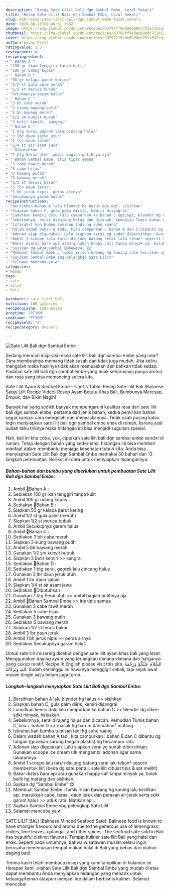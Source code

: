 ```yaml
---
description: "Resep Sate Lilit Bali dgn Sambal Embe, Lezat Sekali"
title: "Resep Sate Lilit Bali dgn Sambal Embe, Lezat Sekali"
slug: 856-resep-sate-lilit-bali-dgn-sambal-embe-lezat-sekali
date: 2020-08-11T01:46:51.366Z
image: https://img-global.cpcdn.com/recipes/e3797ff9ede0b98d/751x532cq70/sate-lilit-bali-dgn-sambal-embe-foto-resep-utama.jpg
thumbnail: https://img-global.cpcdn.com/recipes/e3797ff9ede0b98d/751x532cq70/sate-lilit-bali-dgn-sambal-embe-foto-resep-utama.jpg
cover: https://img-global.cpcdn.com/recipes/e3797ff9ede0b98d/751x532cq70/sate-lilit-bali-dgn-sambal-embe-foto-resep-utama.jpg
author: Lucas Pratt
ratingvalue: 3.3
reviewcount: 4
recipeingredient:
- " Bahan A "
- "150 gr ikan tenggiri tanpa kulit"
- "100 gr udang kupas"
- " Bahan B "
- "50 gr kelapa parut kering"
- "1/2 st gula palm merah"
- "1/2 st merica bubuk"
- "Secukupnya garam halus"
- " Bahan C "
- "3 bh cabe merah"
- "3 siung bawang putih"
- "5 bh bawang merah"
- "1/2 sm kunyit bubuk"
- "3 butir kemiri  sangrai"
- " Bahan D "
- "1 btg serai geprek lalu cincang halus"
- "3 lbr daun jeruk utuh"
- "1 lbr daun salam"
- "1/4 st air asam jawa"
- " Dibutuhkan "
- "7 btg Serai utuh  ambil bagian putihnya aja"
- " Bahan Sambal Embe  iris tipis semua"
- "3 cabe rawit merah"
- "5 cabe hijau"
- "3 bawang putih"
- "5 bawang merah"
- "1/2 st terasi bakar"
- "3 lbr daun jeruk"
- "1 bh jeruk nipis  peras airnya"
- "Secukupnya garam halus"
recipeinstructions:
- "Bersihkan bahan A lalu blender hg halus &gt;&gt; sisihkan"
- "Siapkan bahan C, gula palm diiris, kemiri disangrai"
- "Lumatkan kemiri dulu lalu campurkan ke bahan C &gt;&gt; blender dg diberi sdkt minyak, haluskan"
- "Sebelumnya, serai dirajang halus dan dicacah. Kemudian Tumis bahan C, lalu + bahan D &gt;&gt; masak hg harum dan bahan² matang"
- "Istirahat kan bumbu tumisan tadi hg suhu ruang"
- "Dalam wadah bahan A tadi, kita campurkan : bahan B dan C dibantu dg tangan (gunakan sarung tangan plastic) hg tercampur rata"
- "Adonan siap digunakan. Lalu siapkan serai yg sudah dibersihkan. Gunakan scoope ice cream utk mengambil adonan agar sama takarannya"
- "Ambil 1 scoope lalu taruh diujung batang serai lalu tekan² seperti membentuk lilit (beda dg sate pentul, sate lilit dibuat tipis &amp; spt melilit)"
- "Bakar diatas bara api atau gunakan happy call tanpa minyak ya, bolak balik hg matang dan sisihkan"
- "Sajikan dg &#34;Sambal Embe&#34; 😋"
- "Membuat Sambal Embe : tumis irisan bawang hg kuning lalu kecilkan api, masukkan cabe, terasi, daun jeruk dan perasan air jeruk serta sdkt garam halus &gt;&gt; aduk rata. Matikan api.."
- "Sajikan Sambal Embe sbg pelengkap Sate Lilit"
- "Selamat mencoba ya 💕"
categories:
- Resep
tags:
- sate
- lilit
- bali

katakunci: sate lilit bali 
nutrition: 180 calories
recipecuisine: Indonesian
preptime: "PT16M"
cooktime: "PT30M"
recipeyield: "4"
recipecategory: Dessert

---
```



![Sate Lilit Bali dgn Sambal Embe](https://img-global.cpcdn.com/recipes/e3797ff9ede0b98d/751x532cq70/sate-lilit-bali-dgn-sambal-embe-foto-resep-utama.jpg)

Sedang mencari inspirasi resep sate lilit bali dgn sambal embe yang unik? Cara membuatnya memang tidak susah dan tidak juga mudah. Jika keliru mengolah maka hasilnya tidak akan memuaskan dan bahkan tidak sedap. Padahal sate lilit bali dgn sambal embe yang enak seharusnya punya aroma dan rasa yang bisa memancing selera kita.

Sate Lilit Ayam &amp; Sambel Embe - Chef&#39;s Table. Resep Sate Lilit Bali (Balinese Satay Lilit Recipe Video) Resep Ayam Betutu Khas Bali, Bumbunya Meresap, Empuk, dan Bikin Nagih!

Banyak hal yang sedikit banyak mempengaruhi kualitas rasa dari sate lilit bali dgn sambal embe, pertama dari jenis bahan, kedua pemilihan bahan segar sampai cara mengolah dan menyajikannya. Tidak usah pusing kalau ingin menyiapkan sate lilit bali dgn sambal embe enak di rumah, karena asal sudah tahu triknya maka hidangan ini bisa menjadi suguhan spesial.


Nah, kali ini kita coba, yuk, ciptakan sate lilit bali dgn sambal embe sendiri di rumah. Tetap dengan bahan yang sederhana, hidangan ini bisa memberi manfaat dalam membantu menjaga kesehatan tubuh kita. Anda bisa menyiapkan Sate Lilit Bali dgn Sambal Embe memakai 30 bahan dan 13 langkah pembuatan. Berikut ini cara untuk menyiapkan hidangannya.

<!--inarticleads1-->

##### Bahan-bahan dan bumbu yang diperlukan untuk pembuatan Sate Lilit Bali dgn Sambal Embe:

1. Ambil  🍃Bahan A :
1. Sediakan 150 gr ikan tenggiri tanpa kulit
1. Ambil 100 gr udang kupas
1. Sediakan  🍃Bahan B :
1. Siapkan 50 gr kelapa parut kering
1. Ambil 1/2 st gula palm (merah)
1. Siapkan 1/2 st merica bubuk
1. Ambil Secukupnya garam halus
1. Ambil  🍃Bahan C :
1. Sediakan 3 bh cabe merah
1. Siapkan 3 siung bawang putih
1. Ambil 5 bh bawang merah
1. Gunakan 1/2 sm kunyit bubuk
1. Siapkan 3 butir kemiri &gt;&gt; sangrai
1. Sediakan  🍃Bahan D :
1. Sediakan 1 btg serai, geprek lalu cincang halus
1. Gunakan 3 lbr daun jeruk utuh
1. Ambil 1 lbr daun salam
1. Siapkan 1/4 st air asam jawa
1. Sediakan  🍃Dibutuhkan :
1. Gunakan 7 btg Serai utuh &gt;&gt; ambil bagian putihnya aja
1. Ambil  🍃Bahan Sambal Embe &gt;&gt; iris tipis semua
1. Gunakan 3 cabe rawit merah
1. Sediakan 5 cabe hijau
1. Gunakan 3 bawang putih
1. Sediakan 5 bawang merah
1. Siapkan 1/2 st terasi bakar
1. Ambil 3 lbr daun jeruk
1. Ambil 1 bh jeruk nipis &gt;&gt; peras airnya
1. Sediakan Secukupnya garam halus


Untuk sate lilit ini sering disebut dengan sate lilit ayam khas bali yang lezat. Menggunakan daging ayam yang terjangkau dimana-dimana dan harganya yang cukup relatif. Recipe in English please visit this site. السَّلاَمُ عَلَيْكُمْ وَرَحْمَةُ اللهِ وَبَرَكَاتُهُ. Sudah seminggu ini hawanya menggigit sekali, tapi sejak awal musim dingin salju belum juga turun. 

<!--inarticleads2-->

##### Langkah-langkah menyiapkan Sate Lilit Bali dgn Sambal Embe:

1. Bersihkan bahan A lalu blender hg halus &gt;&gt; sisihkan
1. Siapkan bahan C, gula palm diiris, kemiri disangrai
1. Lumatkan kemiri dulu lalu campurkan ke bahan C &gt;&gt; blender dg diberi sdkt minyak, haluskan
1. Sebelumnya, serai dirajang halus dan dicacah. Kemudian Tumis bahan C, lalu + bahan D &gt;&gt; masak hg harum dan bahan² matang
1. Istirahat kan bumbu tumisan tadi hg suhu ruang
1. Dalam wadah bahan A tadi, kita campurkan : bahan B dan C dibantu dg tangan (gunakan sarung tangan plastic) hg tercampur rata
1. Adonan siap digunakan. Lalu siapkan serai yg sudah dibersihkan. Gunakan scoope ice cream utk mengambil adonan agar sama takarannya
1. Ambil 1 scoope lalu taruh diujung batang serai lalu tekan² seperti membentuk lilit (beda dg sate pentul, sate lilit dibuat tipis &amp; spt melilit)
1. Bakar diatas bara api atau gunakan happy call tanpa minyak ya, bolak balik hg matang dan sisihkan
1. Sajikan dg &#34;Sambal Embe&#34; 😋
1. Membuat Sambal Embe : tumis irisan bawang hg kuning lalu kecilkan api, masukkan cabe, terasi, daun jeruk dan perasan air jeruk serta sdkt garam halus &gt;&gt; aduk rata. Matikan api..
1. Sajikan Sambal Embe sbg pelengkap Sate Lilit
1. Selamat mencoba ya 💕


SATE LILIT BALI (Balinese Minced Seafood Sate). Balinese food is known to have stronger flavours and aroma due to the generous use of lemongrass, chilies, lime leaves, galangal, and other spices. The seafood sate sold in Bali has beautiful distinct flavours. Tempat kuliner sate lilit Bali yang halal dan enak. Seperti pada umumnya, bahwa wisatawan muslim selalu ingin berusaha menemukan tempat makan halal di Bali yang bebas dari olahan daging babi. 

Terima kasih telah membaca resep yang kami tampilkan di halaman ini. Harapan kami, olahan Sate Lilit Bali dgn Sambal Embe yang mudah di atas dapat membantu Anda menyiapkan hidangan yang menarik untuk keluarga/teman ataupun menjadi ide dalam berbisnis kuliner. Selamat mencoba!
